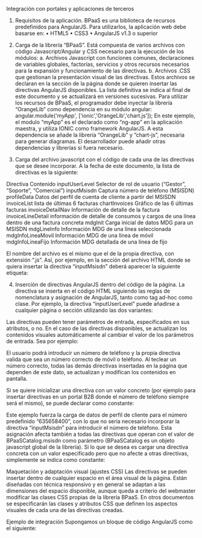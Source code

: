Integración con portales y aplicaciones de terceros

1)	Requisitos de la aplicación. BPaaS es una biblioteca de recursos predefinidos para AngularJS. Para utilizarlos, la aplicación web debe basarse en:
•	HTML5
•	CSS3
•	AngularJS v1.3 o superior

2)	Carga de la librería “BPaaS”. Está compuesta de varios archivos con código Javascript/Angular y CSS necesario para la ejecución de los módulos:
a.	Archivos Javascript con funciones comunes, declaraciones de variables globales, factorías, servicios  y otros recursos necesarios para la expansión y funcionamiento de las directivas.
b.	Archivos .CSS que gestionan la presentación visual de las directivas.
Estos archivos se declaran en la sección <HEAD> de la página donde se quieren insertar las directivas AngularJS disponibles. La lista definitiva se indica al final de este documento y se actualizará en versiones sucesivas. 
Para utilizar los recursos de BPaaS, el programador debe inyectar la librería “OrangeLib” como dependencia en su módulo angular:
angular.module('myApp', ['ionic','OrangeLib','chart.js']);
  En este ejemplo, el modulo “myApp” es el declarado como “ng-app” en la aplicación maestra, y utiliza IONIC como framework AngularJS. A esta dependencia se añade la librería “OrangeLib” y “chart-js”, necesaria para generar diagramas. El desarrollador puede añadir otras dependencias y librerías si fuera necesario. 
  
3)	Carga del archivo javascript con el código de cada una de las directivas que se desee incorporar. A la fecha de este documento, la lista de directivas es la siguiente:

Directiva	Contenido
inputUserLevel	Selector de rol de usuario (“Gestor”, “Soporte”, “Comercial”)
inputMsisdn	Captura número de teléfono (MSISDN)
profileData	Datos del perfil de cuenta de cliente a partir del MSISDN
invoiceList	lista de últimas 6 facturas
chartInvoices	Gráfico de las 6 últimas facturas
invoiceDetailNav	Información de detalle de la factura
invoiceLineDetail	información de detalle de  consumos y cargos de una línea dentro de una factura concreta
mdgInit	Carga inicial de datos MDG para un MSISDN
mdgLineInfo	Información MDG de una línea seleccionada
mdgInfoLineaMovil	Información MDG de una línea de móvil
mdgInfoLineaFijo	Información MDG detallada de una línea de fijo

El nombre del archivo es el mismo que el de la propia directiva, con extensión “.js”.  Así, por ejemplo, en la sección <HEAD>  del archivo HTML donde se quiera insertar la directiva “inputMsisdn” deberá aparecer la siguiente etiqueta:

<script src="https://satellite-cms-des.int.si.orange.es/static/BPaaS/js/inputMsisdn.js"></script>

4)	Inserción de directivas AngularJS dentro del código de la página. La directiva se inserta en el código HTML siguiendo las reglas de nomenclatura y asignación de AngularJS, tanto como tag ad-hoc como clase. Por ejemplo, la directiva “inputUserLevel” puede añadirse a cualquier página o sección utilizando las dos variantes:

<div class=’input-user-level’ …. ></div>
<input-user-level …. ></input-user-level>

Las directivas pueden tener parámetros de entrada, especificados en sus atributos, o no.  En el caso de las directivas disponibles, se actualizan los contenidos visuales automáticamente al cambiar el valor de los parámetros de entrada. Sea por ejemplo: 

<input-msisdn  msisdn="BPaaSCatalog.msisdn" />

 El usuario podrá introducir un número de teléfono y la propia directiva valida que sea un número correcto de móvil o teléfono. Al teclear un número correcto, todas las demás directivas insertadas en la página que dependen de este dato, se actualizan y modifican los contenidos en pantalla.
 
Si se quiere inicializar una directiva con un valor concreto (por ejemplo para insertar directivas en un portal B2B donde el número de teléfono siempre será el mismo), se puede declarar como constante: 

<profile-data msisdn="{{BPaaSCatalog.msisdn=635658400}}" />

Este ejemplo fuerza la carga de datos de perfil de cliente para el número predefinido “635658400”, con lo que no sería necesario incorporar la directiva “inputMsisdn” para introducir el número de teléfono. Esta asignación afecta también a todas las directivas que operan con el valor de BPaaSCatalog.msisdn como parámetro (BPaaSCatalog es un objeto javascript global de la librería). Si lo que se desea es cargar una directiva concreta con un valor especificado pero que no afecte a otras directivas, simplemente se indica como constante:

<profile-data msisdn="{{635658400}}" />

Maquetación y adaptación visual (ajustes CSS)
Las directivas se pueden insertar dentro de cualquier espacio en el área visual de la página. Están diseñadas con técnica responsivo y en general se adaptan a las dimensiones del espacio disponible, aunque queda a criterio del webmaster modificar las clases CSS propias de la librería BPaaS. En otros documentos se especificarán las clases y atributos CSS que definen los aspectos visuales de cada una de las directivas creadas.

Ejemplo de integración
Supongamos un bloque de código AngularJS como el siguiente:

<ion-content class="padding has-header" overflow-scroll='true'>
	 <div class="list">
		 <div class="sepShadow">
		  <div>
			<div class="input-user-level" userlevel="BPaaSCatalog.userlevel" /></div>
		       <div class="input-msisdn"  msisdn="BPaaSCatalog.msisdn" /></div>
		  </div>	
		<div ng-show="BPaaSCatalog.msisdn > 600000000" class="profile-data posRel" msisdn="{{BPaaSCatalog.msisdn}}" /></div>
		 <div class='row'>
		  <div class='col col-50'>
		   <div ng-show="BPaaSCatalog.msisdn > 600000000" class="invoice-list" msisdn="{{BPaaSCatalog.msisdn}}" /></div>
		  <div ng-show="BPaaSCatalog.msisdn > 600000000" class='chart-invoices' msisdn="{{BPaaSCatalog.msisdn}}"></div>
		</div>
		 <div class='col col-50'>
		  <div  class="invoice-detail-nav" invoice={{BPaaSCatalog.invoiceDetailRequest}} /></div>
		</div>
	</div>
	</div>	
	</ion-content>

 
 


